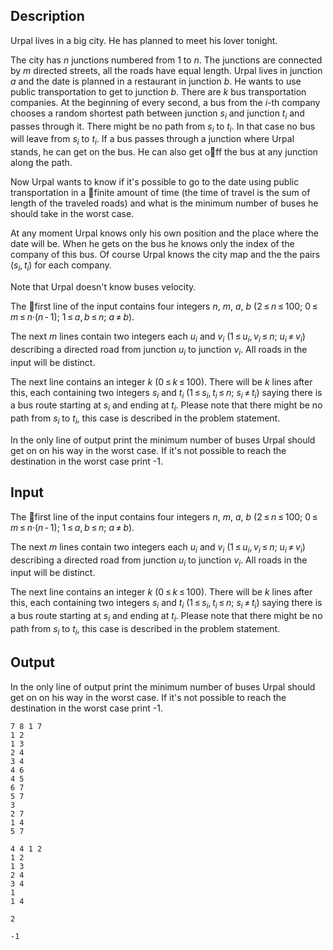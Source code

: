 ## Description

<div class="legend"><p>Urpal lives in a big city. He has planned to meet his lover tonight. </p><p>The city has <span class="tex-span"><i>n</i></span> junctions numbered from <span class="tex-span">1</span> to <span class="tex-span"><i>n</i></span>. The junctions are connected by <span class="tex-span"><i>m</i></span> directed streets, all the roads have equal length. Urpal lives in junction <span class="tex-span"><i>a</i></span> and the date is planned in a restaurant in junction <span class="tex-span"><i>b</i></span>. He wants to use public transportation to get to junction <span class="tex-span"><i>b</i></span>. There are <span class="tex-span"><i>k</i></span> bus transportation companies. At the beginning of every second, a bus from the <span class="tex-span"><i>i</i></span>-th company chooses a random shortest path between junction <span class="tex-span"><i>s</i><sub class="lower-index"><i>i</i></sub></span> and junction <span class="tex-span"><i>t</i><sub class="lower-index"><i>i</i></sub></span> and passes through it. There might be no path from <span class="tex-span"><i>s</i><sub class="lower-index"><i>i</i></sub></span> to <span class="tex-span"><i>t</i><sub class="lower-index"><i>i</i></sub></span>. In that case no bus will leave from <span class="tex-span"><i>s</i><sub class="lower-index"><i>i</i></sub></span> to <span class="tex-span"><i>t</i><sub class="lower-index"><i>i</i></sub></span>. If a bus passes through a junction where Urpal stands, he can get on the bus. He can also get off the bus at any junction along the path. </p><p>Now Urpal wants to know if it's possible to go to the date using public transportation in a finite amount of time (the time of travel is the sum of length of the traveled roads) and what is the minimum number of buses he should take in the worst case.</p><p><span class="tex-font-style-bf">At any moment Urpal knows only his own position and the place where the date will be. When he gets on the bus he knows only the index of the company of this bus. Of course Urpal knows the city map and the the pairs <span class="tex-span">(<i>s</i><sub class="lower-index"><i>i</i></sub>, <i>t</i><sub class="lower-index"><i>i</i></sub>)</span> for each company.</span></p><p>Note that Urpal doesn't know buses velocity. </p></div><p></p><p></p><div class="input-specification"><p></p><p>The first line of the input contains four integers <span class="tex-span"><i>n</i></span>, <span class="tex-span"><i>m</i></span>, <span class="tex-span"><i>a</i></span>, <span class="tex-span"><i>b</i></span> <span class="tex-span">(2 ≤ <i>n</i> ≤ 100;&nbsp;0 ≤ <i>m</i> ≤ <i>n</i>·(<i>n</i> - 1);&nbsp;1 ≤ <i>a</i>, <i>b</i> ≤ <i>n</i>;&nbsp;<i>a</i> ≠ <i>b</i>)</span>. </p><p>The next <span class="tex-span"><i>m</i></span> lines contain two integers each <span class="tex-span"><i>u</i><sub class="lower-index"><i>i</i></sub></span> and <span class="tex-span"><i>v</i><sub class="lower-index"><i>i</i></sub></span> <span class="tex-span">(1 ≤ <i>u</i><sub class="lower-index"><i>i</i></sub>, <i>v</i><sub class="lower-index"><i>i</i></sub> ≤ <i>n</i>;&nbsp;<i>u</i><sub class="lower-index"><i>i</i></sub> ≠ <i>v</i><sub class="lower-index"><i>i</i></sub>)</span> describing a directed road from junction <span class="tex-span"><i>u</i><sub class="lower-index"><i>i</i></sub></span> to junction <span class="tex-span"><i>v</i><sub class="lower-index"><i>i</i></sub></span>. All roads in the input will be distinct. </p><p>The next line contains an integer <span class="tex-span"><i>k</i></span> <span class="tex-span">(0 ≤ <i>k</i> ≤ 100)</span>. There will be <span class="tex-span"><i>k</i></span> lines after this, each containing two integers <span class="tex-span"><i>s</i><sub class="lower-index"><i>i</i></sub></span> and <span class="tex-span"><i>t</i><sub class="lower-index"><i>i</i></sub></span> <span class="tex-span">(1 ≤ <i>s</i><sub class="lower-index"><i>i</i></sub>, <i>t</i><sub class="lower-index"><i>i</i></sub> ≤ <i>n</i>;&nbsp;<i>s</i><sub class="lower-index"><i>i</i></sub> ≠ <i>t</i><sub class="lower-index"><i>i</i></sub>)</span> saying there is a bus route starting at <span class="tex-span"><i>s</i><sub class="lower-index"><i>i</i></sub></span> and ending at <span class="tex-span"><i>t</i><sub class="lower-index"><i>i</i></sub></span>. Please note that there might be no path from <span class="tex-span"><i>s</i><sub class="lower-index"><i>i</i></sub></span> to <span class="tex-span"><i>t</i><sub class="lower-index"><i>i</i></sub></span>, this case is described in the problem statement.</p></div><p></p><p></p><div class="output-specification"><p></p><p>In the only line of output print the minimum number of buses Urpal should get on on his way in the worst case. If it's not possible to reach the destination in the worst case print -1.</p></div><p></p><p></p>

## Input

<p></p><p>The first line of the input contains four integers <span class="tex-span"><i>n</i></span>, <span class="tex-span"><i>m</i></span>, <span class="tex-span"><i>a</i></span>, <span class="tex-span"><i>b</i></span> <span class="tex-span">(2 ≤ <i>n</i> ≤ 100;&nbsp;0 ≤ <i>m</i> ≤ <i>n</i>·(<i>n</i> - 1);&nbsp;1 ≤ <i>a</i>, <i>b</i> ≤ <i>n</i>;&nbsp;<i>a</i> ≠ <i>b</i>)</span>. </p><p>The next <span class="tex-span"><i>m</i></span> lines contain two integers each <span class="tex-span"><i>u</i><sub class="lower-index"><i>i</i></sub></span> and <span class="tex-span"><i>v</i><sub class="lower-index"><i>i</i></sub></span> <span class="tex-span">(1 ≤ <i>u</i><sub class="lower-index"><i>i</i></sub>, <i>v</i><sub class="lower-index"><i>i</i></sub> ≤ <i>n</i>;&nbsp;<i>u</i><sub class="lower-index"><i>i</i></sub> ≠ <i>v</i><sub class="lower-index"><i>i</i></sub>)</span> describing a directed road from junction <span class="tex-span"><i>u</i><sub class="lower-index"><i>i</i></sub></span> to junction <span class="tex-span"><i>v</i><sub class="lower-index"><i>i</i></sub></span>. All roads in the input will be distinct. </p><p>The next line contains an integer <span class="tex-span"><i>k</i></span> <span class="tex-span">(0 ≤ <i>k</i> ≤ 100)</span>. There will be <span class="tex-span"><i>k</i></span> lines after this, each containing two integers <span class="tex-span"><i>s</i><sub class="lower-index"><i>i</i></sub></span> and <span class="tex-span"><i>t</i><sub class="lower-index"><i>i</i></sub></span> <span class="tex-span">(1 ≤ <i>s</i><sub class="lower-index"><i>i</i></sub>, <i>t</i><sub class="lower-index"><i>i</i></sub> ≤ <i>n</i>;&nbsp;<i>s</i><sub class="lower-index"><i>i</i></sub> ≠ <i>t</i><sub class="lower-index"><i>i</i></sub>)</span> saying there is a bus route starting at <span class="tex-span"><i>s</i><sub class="lower-index"><i>i</i></sub></span> and ending at <span class="tex-span"><i>t</i><sub class="lower-index"><i>i</i></sub></span>. Please note that there might be no path from <span class="tex-span"><i>s</i><sub class="lower-index"><i>i</i></sub></span> to <span class="tex-span"><i>t</i><sub class="lower-index"><i>i</i></sub></span>, this case is described in the problem statement.</p>

## Output

<p></p><p>In the only line of output print the minimum number of buses Urpal should get on on his way in the worst case. If it's not possible to reach the destination in the worst case print -1.</p>





```input1
7 8 1 7
1 2
1 3
2 4
3 4
4 6
4 5
6 7
5 7
3
2 7
1 4
5 7

```




```input2
4 4 1 2
1 2
1 3
2 4
3 4
1
1 4

```




```output1
2

```




```output2
-1

```


